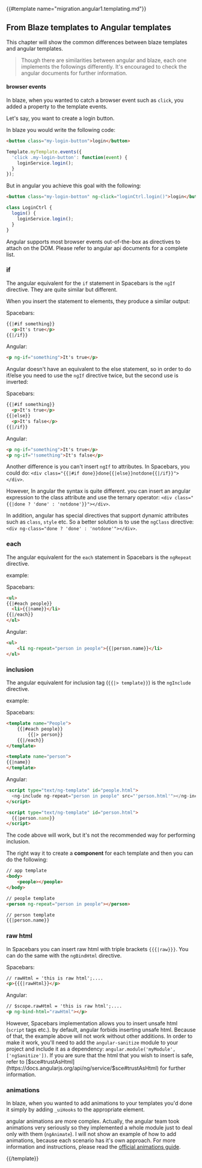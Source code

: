 {{#template name="migration.angular1.templating.md"}}

## From Blaze templates to Angular templates

This chapter will show the common differences between blaze templates and angular templates.

> Though there are similarities between angular and blaze, each one implements the followings differently.
> It's encouraged to check the angular documents for further information.

#### browser events

In blaze, when you wanted to catch a browser event such as `click`, you added a property to the template events.

Let's say, you want to create a login button.

In blaze you would write the following code:

```html
<button class="my-login-button">login</button>
```

```javascript
Template.myTemplate.events({
  'click .my-login-button': function(event) {
    loginService.login();
  }
});
```

But in angular you achieve this goal with the following:

```html
<button class="my-login-botton" ng-click="loginCtrl.login()">login</button>
```

```javascript
class LoginCtrl {
  login() {
    loginService.login();
  }
}
```

Angular supports most browser events out-of-the-box as directives to attach on the DOM. Please refer to angular api documents for a complete list.

### if

The angular equivalent for the `if` statement in Spacebars is the `ngIf` directive.
They are quite similar but different.

When you insert the statement to elements, they produce a similar output:

Spacebars:
```html
{{|#if something}}
  <p>It's true</p>
{{|/if}}
```

Angular:
```html
<p ng-if="something">It's true</p>
```

Angular doesn't have an equivalent to the else statement, so in order to do if/else you need to use the `ngIf` directive twice, but the second use is inverted:

Spacebars:
```html
{{|#if something}}
  <p>It's true</p>
{{|else}}
  <p>It's false</p>
{{|/if}}
```

Angular:
```html
<p ng-if="something">It's true</p>
<p ng-if="!something">It's false</p>
```

Another difference is you can't insert `ngIf` to attributes.
In Spacebars, you could do: `<div class="{{|#if done}}done{{|else}}notdone{{|/if}}"></div>`.

However, In angular the syntax is quite different.
you can insert an angular expression to the class attribute and use the ternary operator: `<div class="{{|done ? 'done' : 'notdone'}}"></div>`.

In addition, angular has special directives that support dynamic attributes such as `class`, `style` etc.
So a better solution is to use the `ngClass` directive: `<div ng-class="done ? 'done' : 'notdone'"></div>`.

### each

The angular equivalent for the `each` statement in Spacebars is the `ngRepeat` directive.

example:

Spacebars:
```html
<ul>
{{|#each people}}
  <li>{{|name}}</li>
{{|/each}}
</ul>
```

Angular:
```html
<ul>
    <li ng-repeat="person in people">{{|person.name}}</li>
</ul>
```

### inclusion

The angular equivalent for inclusion tag (``{{|> template}}``) is the `ngInclude` directive.

example:

Spacebars:
```html
<template name="People">
    {{|#each people}}
        {{|> person}}
    {{|/each}}
</template>

<template name="person">
{{|name}}
</template>
```

Angular:
```html
<script type="text/ng-template" id="people.html">
  <ng-include ng-repeat="person in people" src="'person.html'"></ng-include>
</script>

<script type="text/ng-template" id="person.html">
  {{|person.name}}
</script>

```
The code above will work, but it's not the recommended way for performing inclusion.

The right way it to create a **component** for each template and then you can do the following:

```html
// app template
<body>
    <people></people>
</body>

// people template
<person ng-repeat="person in people"></person>

// person template
{{|person.name}}
```

### raw html

In Spacebars you can insert raw html with triple brackets `{{{|raw}}}`.
You can do the same with the `ngBindHtml` directive.

Spacebars:
```html
// rawHtml = 'this is raw html';....
<p>{{{|rawHtml}}</p>
```

Angular:
```html
// $scope.rawHtml = 'this is raw html';....
<p ng-bind-html="rawHtml"></p>
```

However, Spacebars implementation allows you to insert unsafe html (`script` tags etc.).
by default, angular forbids inserting unsafe html. Because of that, the example above will not work without other
additions.
In order to make it work, you'll need to add the `angular-sanitize` module to your project and include it as a dependency:
`angular.module('myModule', ['ngSanitize'])`.
If you are sure that the html that you wish to insert is safe, refer to
[$sce#trustAsHtml](https://docs.angularjs.org/api/ng/service/$sce#trustAsHtml) for further information.


### animations

In blaze, when you wanted to add animations to your templates you'd done it simply by adding `_uiHooks` to the appropriate element.

angular animations are more complex. Actually, the angular team took animations very seriously so they implemented
a whole module just to deal only with them (`ngAnimate`). I will not show an example of how to add animations,
because each scenario has it's own approach. For more information and instructions, please read the
[official animations guide](https://docs.angularjs.org/guide/animations).

{{/template}}
